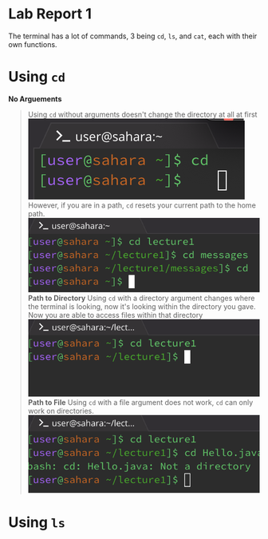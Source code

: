 # Lab Report 1

The terminal has a lot of commands, 3 being `cd`, `ls`, and `cat`, each with their own functions.

# Using `cd`

**No Arguements**
> Using `cd` without arguments doesn't change the directory at all at first
> ![Image](https://raw.githubusercontent.com/briangasca/cse15l-lab-reports/main/images/Screenshot%202024-01-10%20at%203.11.06%20PM.png)
> However, if you are in a path, `cd` resets your current path to the home path.
> ![Image](https://raw.githubusercontent.com/briangasca/cse15l-lab-reports/main/images/Screenshot%202024-01-10%20at%203.19.39%20PM.png)
**Path to Directory**
> Using `cd` with a directory argument changes where the terminal is looking, now it's looking within the directory you gave.
> Now you are able to access files within that directory
> ![Image](https://raw.githubusercontent.com/briangasca/cse15l-lab-reports/main/images/Screenshot%202024-01-10%20at%203.22.59%20PM.png)
**Path to File**
> Using `cd` with a file argument does not work, `cd` can only work on directories.
> ![Image](https://raw.githubusercontent.com/briangasca/cse15l-lab-reports/main/images/Screenshot%202024-01-10%20at%203.28.18%20PM.png)


# Using `ls`
